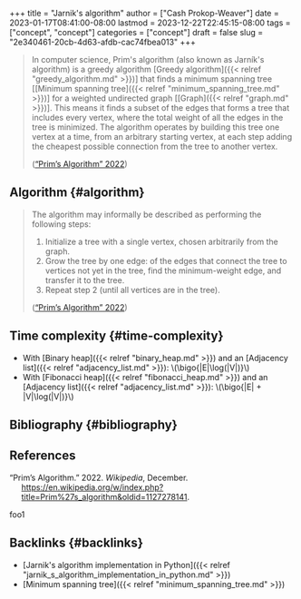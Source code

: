+++
title = "Jarnik's algorithm"
author = ["Cash Prokop-Weaver"]
date = 2023-01-17T08:41:00-08:00
lastmod = 2023-12-22T22:45:15-08:00
tags = ["concept", "concept"]
categories = ["concept"]
draft = false
slug = "2e340461-20cb-4d63-afdb-cac74fbea013"
+++

> In computer science, Prim's algorithm (also known as Jarník's algorithm) is a greedy algorithm [Greedy algorithm]({{< relref "greedy_algorithm.md" >}})] that finds a minimum spanning tree [[Minimum spanning tree]({{< relref "minimum_spanning_tree.md" >}})] for a weighted undirected graph [[Graph]({{< relref "graph.md" >}})]. This means it finds a subset of the edges that forms a tree that includes every vertex, where the total weight of all the edges in the tree is minimized. The algorithm operates by building this tree one vertex at a time, from an arbitrary starting vertex, at each step adding the cheapest possible connection from the tree to another vertex.
>
> (<a href="#citeproc_bib_item_1">“Prim’s Algorithm” 2022</a>)


## Algorithm {#algorithm}

> The algorithm may informally be described as performing the following steps:
>
> 1.  Initialize a tree with a single vertex, chosen arbitrarily from the graph.
> 2.  Grow the tree by one edge: of the edges that connect the tree to vertices not yet in the tree, find the minimum-weight edge, and transfer it to the tree.
> 3.  Repeat step 2 (until all vertices are in the tree).
>
> (<a href="#citeproc_bib_item_1">“Prim’s Algorithm” 2022</a>)


## Time complexity {#time-complexity}

-   With [Binary heap]({{< relref "binary_heap.md" >}}) and an [Adjacency list]({{< relref "adjacency_list.md" >}}): \\(\bigo{|E|\log(|V|)}\\)
-   With [Fibonacci heap]({{< relref "fibonacci_heap.md" >}}) and an [Adjacency list]({{< relref "adjacency_list.md" >}}): \\(\bigo{|E| + |V|\log(|V|)}\\)


## Bibliography {#bibliography}

## References

<style>.csl-entry{text-indent: -1.5em; margin-left: 1.5em;}</style><div class="csl-bib-body">
  <div class="csl-entry"><a id="citeproc_bib_item_1"></a>“Prim’s Algorithm.” 2022. <i>Wikipedia</i>, December. <a href="https://en.wikipedia.org/w/index.php?title=Prim%27s_algorithm&oldid=1127278141">https://en.wikipedia.org/w/index.php?title=Prim%27s_algorithm&#38;oldid=1127278141</a>.</div>
</div>

foo1


## Backlinks {#backlinks}

-   [Jarnik's algorithm implementation in Python]({{< relref "jarnik_s_algorithm_implementation_in_python.md" >}})
-   [Minimum spanning tree]({{< relref "minimum_spanning_tree.md" >}})

